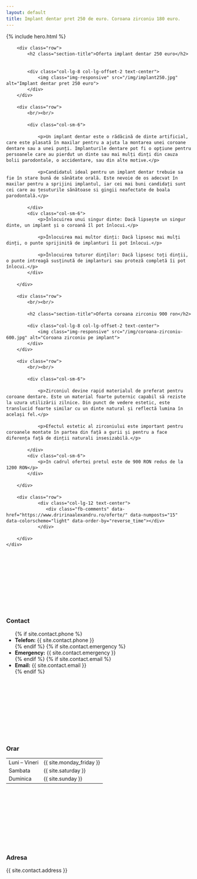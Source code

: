 ```yaml
---
layout: default
title: Implant dentar pret 250 de euro. Coroana zirconiu 180 euro.
---
```


<!-- Start Hero -->

{% include hero.html %}

<!-- End Hero -->


<!-- Start About -->
<div id="oabout" class="about">
    <div class="container-fluid">

        <div class="row">
            <h2 class="section-title">Oferta implant dentar 250 euro</h2>


            <div class="col-lg-8 col-lg-offset-2 text-center">
                <img class="img-responsive" src="/img/implant250.jpg" alt="Implant dentar pret 250 euro">
            </div>
        </div>

        <div class="row">
            <br/><br/>

            <div class="col-sm-6">
                
                <p>Un implant dentar este o rădăcină de dinte artificial, care este plasată în maxilar pentru a ajuta la montarea unei coroane dentare sau a unei punți. Implanturile dentare pot fi o opțiune pentru persoanele care au pierdut un dinte sau mai mulți dinți din cauza bolii parodontale, o accidentare, sau din alte motive.</p>
                
                <p>Candidatul ideal pentru un implant dentar trebuie sa fie în stare bună de sănătate orală. Este nevoie de os adecvat în maxilar pentru a sprijini implantul, iar cei mai buni candidați sunt cei care au țesuturile sănătoase si gingii neafectate de boala parodontală.</p>

            </div>
            <div class="col-sm-6">
                <p>Înlocuirea unui singur dinte: Dacă lipsește un singur dinte, un implant și o coroană îl pot înlocui.</p>
                
                <p>Înlocuirea mai multor dinți: Dacă lipsesc mai mulți dinți, o punte sprijinită de implanturi îi pot înlocui.</p>
                
                <p>Înlocuirea tuturor dinților: Dacă lipsesc toți dinții, o punte intreagă susținută de implanturi sau proteză completă îi pot înlocui.</p>
            </div>
                 
        </div>
        
        <div class="row">
            <br/><br/>

            <h2 class="section-title">Oferta coroana zirconiu 900 ron</h2>

            <div class="col-lg-8 col-lg-offset-2 text-center">
                <img class="img-responsive" src="/img/coroana-zirconiu-600.jpg" alt="Coroana zirconiu pe implant">
            </div>
        </div>

        <div class="row">
            <br/><br/>

            <div class="col-sm-6">
                
                <p>Zirconiul devine rapid materialul de preferat pentru coroane dentare. Este un material foarte puternic capabil să reziste la uzura utilizării zilnice. Din punct de vedere estetic, este translucid foarte similar cu un dinte natural și reflectă lumina în același fel.</p>
                
                <p>Efectul estetic al zirconiului este important pentru coroanele montate în partea din față a gurii și pentru a face diferența față de dinții naturali insesizabilă.</p>

            </div>
            <div class="col-sm-6">
                <p>In cadrul ofertei pretul este de 900 RON redus de la 1200 RON</p>
            </div>
                 
        </div>
        
        <div class="row">
                <div class="col-lg-12 text-center">
                   <div class="fb-comments" data-href="https://www.dririnaalexandru.ro/oferte/" data-numposts="15" data-colorscheme="light" data-order-by="reverse_time"></div>   
                </div>

        </div>
    </div>
</div>
<!-- End About -->

<!-- Start 3 columns -->
<div class="three-shade-col">
    <div class="col-sm-4">
        <svg class="icon icon-envelope-o"><use xlink:href="#icon-envelope-o"></use></svg>
        <h3>Contact</h3>
        <ul>
            {% if site.contact.phone %}<li><strong>Telefon:</strong> {{ site.contact.phone }}</li>{% endif %}
            {% if site.contact.emergency %}<li><strong>Emergency:</strong> {{ site.contact.emergency }}</li>{% endif %}
            {% if site.contact.email %}<li><strong>Email:</strong> {{ site.contact.email }}</li>{% endif %}
        </ul>
    </div>
    <div class="col-sm-4 nodisplay-mobile">
        <svg class="icon icon-clock-o"><use xlink:href="#icon-clock-o"></use></svg>
        <h3>Orar</h3>
        <table>
            <tbody>
                <tr>
                    <td>Luni – Vineri</td>
                    <td>{{ site.monday_friday }}</td>
                </tr>
                <tr>
                    <td>Sambata</td>
                    <td>{{ site.saturday }}</td>
                </tr>
                <tr>
                    <td>Duminica</td>
                    <td>{{ site.sunday }}</td>
                </tr>
            </tbody>
        </table>
    </div>
    <div class="col-sm-4 nodisplay-mobile">
        <svg class="icon icon-map-marker"><use xlink:href="#icon-map-marker"></use></svg>
        <h3>Adresa</h3>
            <p>
                {{ site.contact.address }}
            </p>
    </div>
</div>
<!-- End 3 columns -->
    
    
    
    

